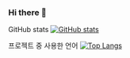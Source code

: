 ### Hi there 👋

<!--
**baehyunjun97/baehyunjun97** is a ✨ _special_ ✨ repository because its `README.md` (this file) appears on your GitHub profile.

Here are some ideas to get you started:

- 🔭 I’m currently working on ...
- 🌱 I’m currently learning ...
- 👯 I’m looking to collaborate on ...
- 🤔 I’m looking for help with ...
- 💬 Ask me about ...
- 📫 How to reach me: ...
- 😄 Pronouns: ...
- ⚡ Fun fact: ...
-->

GitHub stats
[![GitHub stats](https://github-readme-stats.vercel.app/api?username=baehyunjun97)](https://github.com/anuraghazra/github-readme-stats)

프로젝트 중 사용한 언어
[![Top Langs](https://github-readme-stats.vercel.app/api/top-langs/?username=baehyunjun97)](https://github.com/anuraghazra/github-readme-stats)

